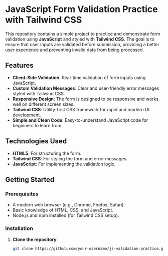 # JavaScript Form Validation Practice with Tailwind CSS

This repository contains a simple project to practice and demonstrate form validation using **JavaScript** and styled with **Tailwind CSS**. The goal is to ensure that user inputs are validated before submission, providing a better user experience and preventing invalid data from being processed.

## Features

- **Client-Side Validation**: Real-time validation of form inputs using JavaScript.
- **Custom Validation Messages**: Clear and user-friendly error messages styled with Tailwind CSS.
- **Responsive Design**: The form is designed to be responsive and works well on different screen sizes.
- **Tailwind CSS**: Utility-first CSS framework for rapid and modern UI development.
- **Simple and Clean Code**: Easy-to-understand JavaScript code for beginners to learn from.

## Technologies Used

- **HTML5**: For structuring the form.
- **Tailwind CSS**: For styling the form and error messages.
- **JavaScript**: For implementing the validation logic.

## Getting Started

### Prerequisites

- A modern web browser (e.g., Chrome, Firefox, Safari).
- Basic knowledge of HTML, CSS, and JavaScript.
- Node.js and npm installed (for Tailwind CSS setup).

### Installation

1. **Clone the repository**:
   ```bash
   git clone https://github.com/your-username/js-validation-practice.git
